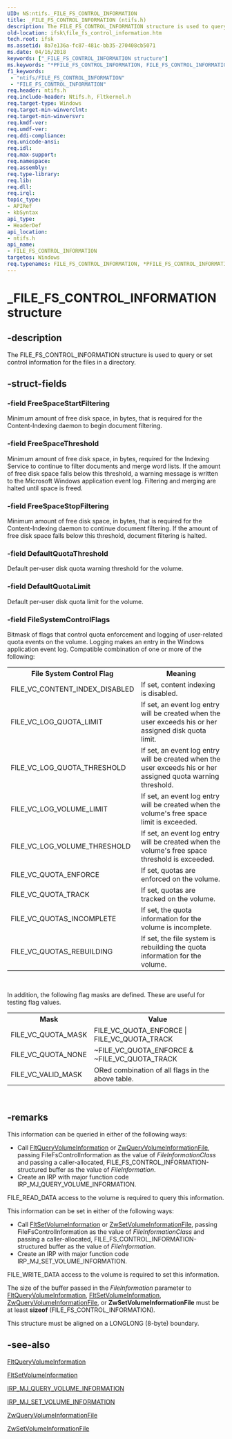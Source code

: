 ```yaml
---
UID: NS:ntifs._FILE_FS_CONTROL_INFORMATION
title: _FILE_FS_CONTROL_INFORMATION (ntifs.h)
description: The FILE_FS_CONTROL_INFORMATION structure is used to query or set control information for the files in a directory.
old-location: ifsk\file_fs_control_information.htm
tech.root: ifsk
ms.assetid: 8a7e136a-fc87-481c-bb35-270408cb5071
ms.date: 04/16/2018
keywords: ["_FILE_FS_CONTROL_INFORMATION structure"]
ms.keywords: "*PFILE_FS_CONTROL_INFORMATION, FILE_FS_CONTROL_INFORMATION, FILE_FS_CONTROL_INFORMATION structure [Installable File System Drivers], PFILE_FS_CONTROL_INFORMATION, PFILE_FS_CONTROL_INFORMATION structure pointer [Installable File System Drivers], _FILE_FS_CONTROL_INFORMATION, fileinformationstructures_387e4fd0-c3a2-4472-b29d-79f8a5d876f8.xml, ifsk.file_fs_control_information, ntifs/FILE_FS_CONTROL_INFORMATION, ntifs/PFILE_FS_CONTROL_INFORMATION"
f1_keywords:
 - "ntifs/FILE_FS_CONTROL_INFORMATION"
 - "FILE_FS_CONTROL_INFORMATION"
req.header: ntifs.h
req.include-header: Ntifs.h, Fltkernel.h
req.target-type: Windows
req.target-min-winverclnt: 
req.target-min-winversvr: 
req.kmdf-ver: 
req.umdf-ver: 
req.ddi-compliance: 
req.unicode-ansi: 
req.idl: 
req.max-support: 
req.namespace: 
req.assembly: 
req.type-library: 
req.lib: 
req.dll: 
req.irql: 
topic_type:
- APIRef
- kbSyntax
api_type:
- HeaderDef
api_location:
- ntifs.h
api_name:
- FILE_FS_CONTROL_INFORMATION
targetos: Windows
req.typenames: FILE_FS_CONTROL_INFORMATION, *PFILE_FS_CONTROL_INFORMATION
---
```


# _FILE_FS_CONTROL_INFORMATION structure


## -description


The FILE_FS_CONTROL_INFORMATION structure is used to query or set control information for the files in a directory. 


## -struct-fields




### -field FreeSpaceStartFiltering

Minimum amount of free disk space, in bytes, that is required for the Content-Indexing daemon to begin document filtering. 


### -field FreeSpaceThreshold

Minimum amount of free disk space, in bytes, required for the Indexing Service to continue to filter documents and merge word lists. If the amount of free disk space falls below this threshold, a warning message is written to the Microsoft Windows application event log. Filtering and merging are halted until space is freed. 


### -field FreeSpaceStopFiltering

Minimum amount of free disk space, in bytes, that is required for the Content-Indexing daemon to continue document filtering. If the amount of free disk space falls below this threshold, document filtering is halted. 


### -field DefaultQuotaThreshold

Default per-user disk quota warning threshold for the volume. 


### -field DefaultQuotaLimit

Default per-user disk quota limit for the volume. 


### -field FileSystemControlFlags

Bitmask of flags that control quota enforcement and logging of user-related quota events on the volume. Logging makes an entry in the Windows application event log. Compatible combination of one or more of the following: 

<table>
<tr>
<th>File System Control Flag</th>
<th>Meaning</th>
</tr>
<tr>
<td>
FILE_VC_CONTENT_INDEX_DISABLED

</td>
<td>
If set, content indexing is disabled. 

</td>
</tr>
<tr>
<td>
FILE_VC_LOG_QUOTA_LIMIT

</td>
<td>
If set, an event log entry will be created when the user exceeds his or her assigned disk quota limit. 

</td>
</tr>
<tr>
<td>
FILE_VC_LOG_QUOTA_THRESHOLD

</td>
<td>
If set, an event log entry will be created when the user exceeds his or her assigned quota warning threshold. 

</td>
</tr>
<tr>
<td>
FILE_VC_LOG_VOLUME_LIMIT

</td>
<td>
If set, an event log entry will be created when the volume's free space limit is exceeded. 

</td>
</tr>
<tr>
<td>
FILE_VC_LOG_VOLUME_THRESHOLD

</td>
<td>
If set, an event log entry will be created when the volume's free space threshold is exceeded. 

</td>
</tr>
<tr>
<td>
FILE_VC_QUOTA_ENFORCE

</td>
<td>
If set, quotas are enforced on the volume. 

</td>
</tr>
<tr>
<td>
FILE_VC_QUOTA_TRACK

</td>
<td>
If set, quotas are tracked on the volume. 

</td>
</tr>
<tr>
<td>
FILE_VC_QUOTAS_INCOMPLETE

</td>
<td>
If set, the quota information for the volume is incomplete. 

</td>
</tr>
<tr>
<td>
FILE_VC_QUOTAS_REBUILDING

</td>
<td>
If set, the file system is rebuilding the quota information for the volume. 

</td>
</tr>
</table>
 

In addition, the following flag masks are defined. These are useful for testing flag values. 

<table>
<tr>
<th>Mask</th>
<th>Value</th>
</tr>
<tr>
<td>
FILE_VC_QUOTA_MASK

</td>
<td>
FILE_VC_QUOTA_ENFORCE | FILE_VC_QUOTA_TRACK

</td>
</tr>
<tr>
<td>
FILE_VC_QUOTA_NONE

</td>
<td>
~FILE_VC_QUOTA_ENFORCE & ~FILE_VC_QUOTA_TRACK

</td>
</tr>
<tr>
<td>
FILE_VC_VALID_MASK

</td>
<td>
ORed combination of all flags in the above table. 

</td>
</tr>
</table>
 


## -remarks



This information can be queried in either of the following ways: 

<ul>
<li>
Call <a href="https://docs.microsoft.com/windows-hardware/drivers/ddi/fltkernel/nf-fltkernel-fltqueryvolumeinformation">FltQueryVolumeInformation</a> or <a href="https://msdn.microsoft.com/library/windows/hardware/ff567070">ZwQueryVolumeInformationFile</a>, passing FileFsControlInformation as the value of <i>FileInformationClass</i> and passing a caller-allocated, FILE_FS_CONTROL_INFORMATION-structured buffer as the value of <i>FileInformation</i>. 

</li>
<li>
Create an IRP with major function code IRP_MJ_QUERY_VOLUME_INFORMATION. 

</li>
</ul>
FILE_READ_DATA access to the volume is required to query this information. 

This information can be set in either of the following ways: 

<ul>
<li>
Call <a href="https://docs.microsoft.com/windows-hardware/drivers/ddi/fltkernel/nf-fltkernel-fltsetvolumeinformation">FltSetVolumeInformation</a> or <a href="https://msdn.microsoft.com/library/windows/hardware/ff567112">ZwSetVolumeInformationFile</a>, passing FileFsControlInformation as the value of <i>FileInformationClass</i> and passing a caller-allocated, FILE_FS_CONTROL_INFORMATION-structured buffer as the value of <i>FileInformation</i>. 

</li>
<li>
Create an IRP with major function code IRP_MJ_SET_VOLUME_INFORMATION. 

</li>
</ul>
FILE_WRITE_DATA access to the volume is required to set this information. 

The size of the buffer passed in the <i>FileInformation</i> parameter to <a href="https://docs.microsoft.com/windows-hardware/drivers/ddi/fltkernel/nf-fltkernel-fltqueryvolumeinformation">FltQueryVolumeInformation</a>, <a href="https://docs.microsoft.com/windows-hardware/drivers/ddi/fltkernel/nf-fltkernel-fltsetvolumeinformation">FltSetVolumeInformation</a>, <a href="https://msdn.microsoft.com/library/windows/hardware/ff567070">ZwQueryVolumeInformationFile</a>, or <b>ZwSetVolumeInformationFile</b> must be at least <b>sizeof</b> (FILE_FS_CONTROL_INFORMATION). 

This structure must be aligned on a LONGLONG (8-byte) boundary. 




## -see-also




<a href="https://docs.microsoft.com/windows-hardware/drivers/ddi/fltkernel/nf-fltkernel-fltqueryvolumeinformation">FltQueryVolumeInformation</a>



<a href="https://docs.microsoft.com/windows-hardware/drivers/ddi/fltkernel/nf-fltkernel-fltsetvolumeinformation">FltSetVolumeInformation</a>



<a href="https://docs.microsoft.com/windows-hardware/drivers/ifs/irp-mj-query-volume-information">IRP_MJ_QUERY_VOLUME_INFORMATION</a>



<a href="https://docs.microsoft.com/windows-hardware/drivers/ifs/irp-mj-set-volume-information">IRP_MJ_SET_VOLUME_INFORMATION</a>



<a href="https://msdn.microsoft.com/library/windows/hardware/ff567070">ZwQueryVolumeInformationFile</a>



<a href="https://msdn.microsoft.com/library/windows/hardware/ff567112">ZwSetVolumeInformationFile</a>
 

 

